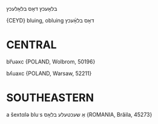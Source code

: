 בלאָעכץ
דאָס
בלאָלעכץ

{CEYD}
bluing, obluing דאָס בלאָ֜עכץ

CENTRAL
========

blʲuəxc {POLAND, Wolbrom, 50196}

bʎuaxc {POLAND, Warsaw, 52211}

SOUTHEASTERN
==============

a šextαlə bluˑs אַ שעכטעלע בלאָס {ROMANIA, Brăila, 45273}
